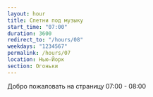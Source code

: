 ```yaml
---
layout: hour
title: Спетни под музыку
start_time: "07:00"
duration: 3600
redirect_to: "/hours/08"
weekdays: "1234567"
permalink: /hours/07
location: Нью-Йорк
section: Огоньки
---
```


<!-- Содержимое для отображения в 07:00 - 08:00 -->
<p>Добро пожаловать на страницу 07:00 - 08:00</p>
